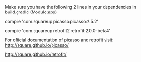 Make sure you have the following 2 lines in your dependencies in build.gradle (Module:app)

compile 'com.squareup.picasso:picasso:2.5.2'

compile 'com.squareup.retrofit2:retrofit:2.0.0-beta4'

For official documentation of picasso and retrofit visit:
http://square.github.io/picasso/

http://square.github.io/retrofit/
